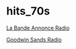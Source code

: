 # hits_70s

[La Bande Annonce Radio](https://listen.radioking.com/radio/48799/stream/85675)

[Goodwin Sands Radio](https://listen.radioking.com/radio/136990/stream/176986)

